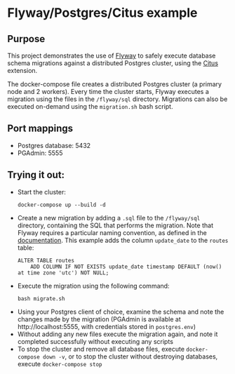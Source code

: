 # Flyway/Postgres/Citus example

## Purpose
This project demonstrates the use of [Flyway](https://flywaydb.org/) to safely execute database schema migrations against a distributed Postgres cluster, using the [Citus](https://www.citusdata.com/) extension. 

The docker-compose file creates a distributed Postgres cluster (a primary node and 2 workers). Every time the cluster starts, Flyway executes a migration using the files in the `/flyway/sql` directory. Migrations can also be executed on-demand using the `migration.sh` bash script.

## Port mappings
- Postgres database: 5432
- PGAdmin: 5555

## Trying it out:
- Start the cluster:
    ```
    docker-compose up --build -d
    ```
- Create a new migration by adding a `.sql` file to the `/flyway/sql` directory, containing the SQL that performs the migration. Note that Flyway requires a particular naming convention, as defined in the [documentation](https://flywaydb.org/documentation/concepts/migrations#naming). This example adds the column `update_date` to the `routes` table:
    ```
    ALTER TABLE routes
        ADD COLUMN IF NOT EXISTS update_date timestamp DEFAULT (now() at time zone 'utc') NOT NULL;
    ```
- Execute the migration using the following command:
    ```
    bash migrate.sh
    ```
- Using your Postgres client of choice, examine the schema and note the changes made by the migration (PGAdmin is available at http://localhost:5555, with credentials stored in `postgres.env`)
- Without adding any new files execute the migration again, and note it completed successfully without executing any scripts
- To stop the cluster and remove all database files, execute `docker-compose down -v`, or to stop the cluster without destroying databases, execute `docker-compose stop`